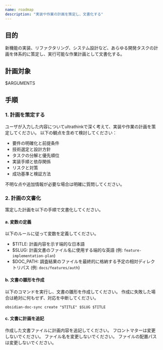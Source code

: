 ```yaml
---
name: roadmap
description: "実装や作業の計画を策定し、文書化する"
--- 
```


## 目的

新機能の実装、リファクタリング、システム設計など、あらゆる開発タスクの計画を体系的に策定し、実行可能な作業計画として文書化する。

## 計画対象

 $ARGUMENTS

## 手順

### 1. 計画を策定する

ユーザが入力した内容についてultrathinkで深く考えて、実装や作業の計画を策定してください。
以下の観点を含めて検討してください：

- 要件の明確化と前提条件
- 技術選定と設計方針
- タスクの分解と優先順位
- 実装手順と依存関係
- リスクと対策
- 成功基準と検証方法

不明な点や追加情報が必要な場合は明確に質問してください。

### 2. 計画の文書化

策定した計画を以下の手順で文書化してください。

#### a. 変数の定義

以下のルールに従って変数を定義してください。

- $TITLE: 計画内容を示す端的な日本語
- $SLUG: 計画文書のファイル名に使用する端的な英語 (例: `feature-implementation-plan`)
- $DOC_PATH: 調査結果のファイルを最終的に格納する予定の相対ディレクトリパス (例: `docs/features/auth`)

#### b. 文書の雛形を作成

以下のコマンドを実行し、文書の雛形を作成してください。
作成に失敗した場合は絶対に何もせず、対応を中断してください。

```
obsidian-doc-sync create "$TITLE" $SLUG $TITLE
```

#### c. 文書に計画を追記

作成した文書ファイルに計画内容を追記してください。
フロントマターは変更しないでください。
ファイル名を変更しないでください。
ファイルの配置パスは変更しないでください。